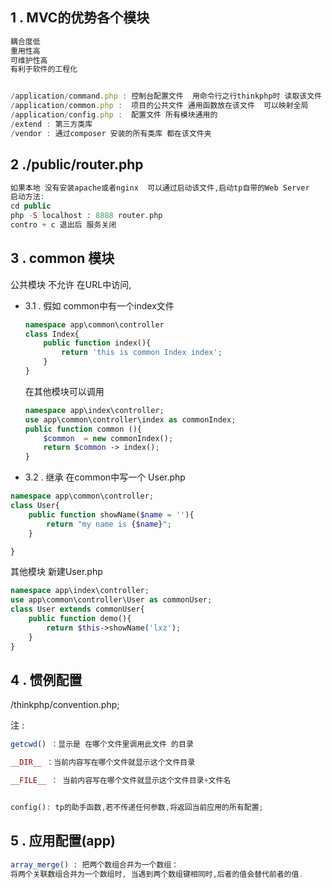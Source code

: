 ## 1 . MVC的优势各个模块
```javascript
耦合度低
重用性高
可维护性高
有利于软件的工程化


/application/command.php : 控制台配置文件  用命令行之行thinkphp时 读取该文件
/application/common.php :  项目的公共文件 通用函数放在该文件  可以映射全局 
/application/config.php :  配置文件 所有模块通用的
/extend : 第三方类库
/vendor : 通过composer 安装的所有类库 都在该文件夹 

```
## 2 ./public/router.php 
```php
如果本地 没有安装apache或者nginx  可以通过启动该文件,启动tp自带的Web Server
启动方法:
cd public 
php -S localhost : 8888 router.php 
contro + c 退出后 服务关闭
```
## 3 . common 模块
公共模块  不允许 在URL中访问,

- 3.1 . 
    假如 common中有一个index文件
    ```php
    namespace app\common\controller
    class Index{
        public function index(){
            return 'this is common Index index';
        }
    }


    ```
    在其他模块可以调用
    ```php
    namespace app\index\controller;
    use app\common\controller\index as commonIndex;
    public function common (){
        $common  = new commonIndex();
        return $common -> index();
    }

    ```
- 3.2 . 继承
在common中写一个 User.php
```php
namespace app\common\controller;
class User{
    public function showName($name = ''){
        return "my name is {$name}";
    }

}
```

其他模块 新建User.php
```php
namespace app\index\controller;
use app\common\controller\User as commonUser;
class User extends commonUser{
    public function demo(){
        return $this->showName('lxz');
    }
}
```
## 4 . 惯例配置
/thinkphp/convention.php;


注 : 
```php
getcwd() ：显示是 在哪个文件里调用此文件 的目录

__DIR__ ：当前内容写在哪个文件就显示这个文件目录

__FILE__ ： 当前内容写在哪个文件就显示这个文件目录+文件名


config(): tp的助手函数,若不传递任何参数,将返回当前应用的所有配置;

```

## 5 . 应用配置(app)
```php
array_merge() : 把两个数组合并为一个数组：
将两个关联数组合并为一个数组时, 当遇到两个数组键相同时,后者的值会替代前者的值.



```
